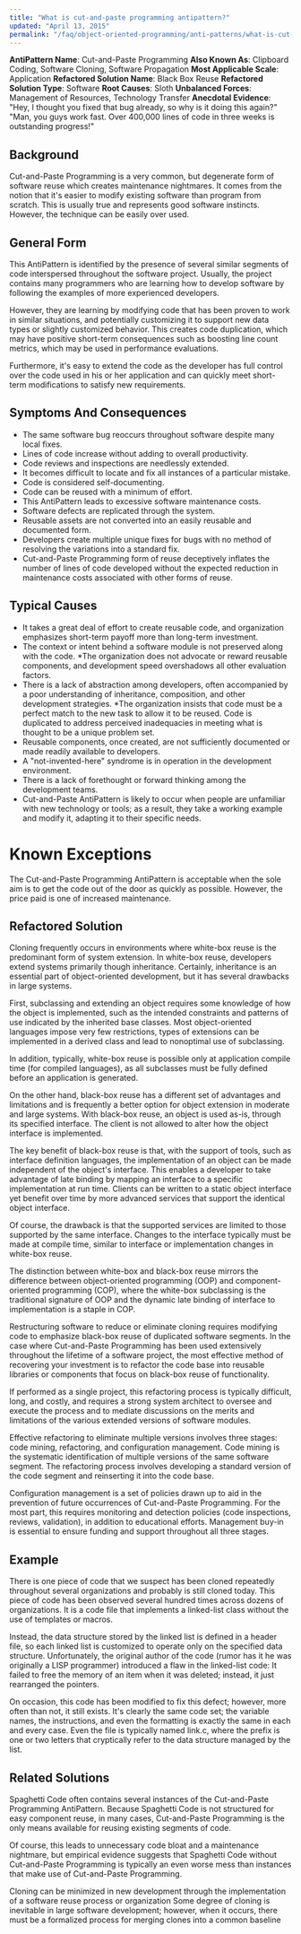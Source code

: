 ```yaml
---
title: "What is cut-and-paste programming antipattern?"
updated: "April 13, 2015"
permalink: "/faq/object-oriented-programming/anti-patterns/what-is-cut-and-paste-programming-antipattern/"
---
```


**AntiPattern Name**: Cut-and-Paste Programming
**Also Known As**: Clipboard Coding, Software Cloning, Software Propagation
**Most Applicable Scale**: Application
**Refactored Solution Name**: Black Box Reuse
**Refactored Solution Type**: Software
**Root Causes**: Sloth
**Unbalanced Forces**: Management of Resources, Technology Transfer
**Anecdotal Evidence**: "Hey, I thought you fixed that bug already, so why is it doing this again?" "Man, you guys work fast. Over 400,000 lines of code in three weeks is outstanding progress!"

## Background

Cut-and-Paste Programming is a very common, but degenerate form of software reuse which creates maintenance nightmares. It comes from the notion that it's easier to modify existing software than program from scratch. This is usually true and represents good software instincts. However, the technique can be easily over used.

## General Form

This AntiPattern is identified by the presence of several similar segments of code interspersed throughout the software project. Usually, the project contains many programmers who are learning how to develop software by following the examples of more experienced developers.

However, they are learning by modifying code that has been proven to work in similar situations, and potentially customizing it to support new data types or slightly customized behavior. This creates code duplication, which may have positive short-term consequences such as boosting line count metrics, which may be used in performance evaluations.

Furthermore, it's easy to extend the code as the developer has full control over the code used in his or her application and can quickly meet short-term modifications to satisfy new requirements.

## Symptoms And Consequences

* The same software bug reoccurs throughout software despite many local fixes.
* Lines of code increase without adding to overall productivity.
* Code reviews and inspections are needlessly extended.
* It becomes difficult to locate and fix all instances of a particular mistake.
* Code is considered self-documenting.
* Code can be reused with a minimum of effort.
* This AntiPattern leads to excessive software maintenance costs.
* Software defects are replicated through the system.
* Reusable assets are not converted into an easily reusable and documented form.
* Developers create multiple unique fixes for bugs with no method of resolving the variations into a standard fix.
* Cut-and-Paste Programming form of reuse deceptively inflates the number of lines of code developed without the expected reduction in maintenance costs associated with other forms of reuse.

## Typical Causes

* It takes a great deal of effort to create reusable code, and organization emphasizes short-term payoff more than long-term investment.
* The context or intent behind a software module is not preserved along with the code.
*The organization does not advocate or reward reusable components, and development speed overshadows all other evaluation factors.
* There is a lack of abstraction among developers, often accompanied by a poor understanding of inheritance, composition, and other development strategies.
*The organization insists that code must be a perfect match to the new task to allow it to be reused. Code is duplicated to address perceived inadequacies in meeting what is thought to be a unique problem set.
* Reusable components, once created, are not sufficiently documented or made readily available to developers.
* A "not-invented-here" syndrome is in operation in the development environment.
* There is a lack of forethought or forward thinking among the development teams.
* Cut-and-Paste AntiPattern is likely to occur when people are unfamiliar with new technology or tools; as a result, they take a working example and modify it, adapting it to their specific needs.

# Known Exceptions

The Cut-and-Paste Programming AntiPattern is acceptable when the sole aim is to get the code out of the door as quickly as possible. However, the price paid is one of increased maintenance.
## Refactored Solution

Cloning frequently occurs in environments where white-box reuse is the predominant form of system extension. In white-box reuse, developers extend systems primarily though inheritance. Certainly, inheritance is an essential part of object-oriented development, but it has several drawbacks in large systems.

First, subclassing and extending an object requires some knowledge of how the object is implemented, such as the intended constraints and patterns of use indicated by the inherited base classes. Most object-oriented languages impose very few restrictions, types of extensions can be implemented in a derived class and lead to nonoptimal use of subclassing.

In addition, typically, white-box reuse is possible only at application compile time (for compiled languages), as all subclasses must be fully defined before an application is generated.

On the other hand, black-box reuse has a different set of advantages and limitations and is frequently a better option for object extension in moderate and large systems. With black-box reuse, an object is used as-is, through its specified interface. The client is not allowed to alter how the object interface is implemented.

The key benefit of black-box reuse is that, with the support of tools, such as interface definition languages, the implementation of an object can be made independent of the object's interface. This enables a developer to take advantage of late binding by mapping an interface to a specific implementation at run time. Clients can be written to a static object interface yet benefit over time by more advanced services that support the identical object interface.

Of course, the drawback is that the supported services are limited to those supported by the same interface. Changes to the interface typically must be made at compile time, similar to interface or implementation changes in white-box reuse.

The distinction between white-box and black-box reuse mirrors the difference between object-oriented programming (OOP) and component-oriented programming (COP), where the white-box subclassing is the traditional signature of OOP and the dynamic late binding of interface to implementation is a staple in COP.

Restructuring software to reduce or eliminate cloning requires modifying code to emphasize black-box reuse of duplicated software segments. In the case where Cut-and-Paste Programming has been used extensively throughout the lifetime of a software project, the most effective method of recovering your investment is to refactor the code base into reusable libraries or components that focus on black-box reuse of functionality.

If performed as a single project, this refactoring process is typically difficult, long, and costly, and requires a strong system architect to oversee and execute the process and to mediate discussions on the merits and limitations of the various extended versions of software modules.

Effective refactoring to eliminate multiple versions involves three stages: code mining, refactoring, and configuration management. Code mining is the systematic identification of multiple versions of the same software segment. The refactoring process involves developing a standard version of the code segment and reinserting it into the code base.

Configuration management is a set of policies drawn up to aid in the prevention of future occurrences of Cut-and-Paste Programming. For the most part, this requires monitoring and detection policies (code inspections, reviews, validation), in addition to educational efforts. Management buy-in is essential to ensure funding and support throughout all three stages.

## Example

There is one piece of code that we suspect has been cloned repeatedly throughout several organizations and probably is still cloned today. This piece of code has been observed several hundred times across dozens of organizations. It is a code file that implements a linked-list class without the use of templates or macros.

Instead, the data structure stored by the linked list is defined in a header file, so each linked list is customized to operate only on the specified data structure. Unfortunately, the original author of the code (rumor has it he was originally a LISP programmer) introduced a flaw in the linked-list code: It failed to free the memory of an item when it was deleted; instead, it just rearranged the pointers.

On occasion, this code has been modified to fix this defect; however, more often than not, it still exists. It's clearly the same code set; the variable names, the instructions, and even the formatting is exactly the same in each and every case. Even the file is typically named <prefix>link.c, where the prefix is one or two letters that cryptically refer to the data structure managed by the list.

## Related Solutions

Spaghetti Code often contains several instances of the Cut-and-Paste Programming AntiPattern. Because Spaghetti Code is not structured for easy component reuse, in many cases, Cut-and-Paste Programming is the only means available for reusing existing segments of code.

Of course, this leads to unnecessary code bloat and a maintenance nightmare, but empirical evidence suggests that Spaghetti Code without Cut-and-Paste Programming is typically an even worse mess than instances that make use of Cut-and-Paste Programming.

Cloning can be minimized in new development through the implementation of a software reuse process or organization Some degree of cloning is inevitable in large software development; however, when it occurs, there must be a formalized process for merging clones into a common baseline